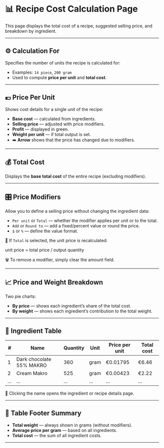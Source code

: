 # 📊 Recipe Cost Calculation Page

This page displays the total cost of a recipe, suggested selling price, and breakdown by ingredient.

---

## ⚙️ Calculation For

Specifies the number of units the recipe is calculated for:
- Examples: `14 piece`, `200 gram`
- Used to compute **price per unit** and **total cost**.

---

## 💶 Price Per Unit

Shows cost details for a single unit of the recipe:

- **Base cost** — calculated from ingredients.
- **Selling price** — adjusted with price modifiers.
- **Profit** — displayed in green.
- **Weight per unit** — if total output is set.
- ➡️ **Arrow** shows that the price has changed due to modifiers.

---

## 💰 Total Cost

Displays the **base total cost** of the entire recipe (excluding modifiers).

---

## 🎛️ Price Modifiers

Allow you to define a selling price without changing the ingredient data:

- `Per unit` or `Total` — whether the modifier applies per unit or to the total.
- `Add` or `Round to` — add a fixed/percent value or round the price.
- `$` or `%` — define the value format.

🧮 If `Total` is selected, the unit price is recalculated:

unit price = total price / output quantity

🗑️ To remove a modifier, simply clear the amount field.

---

## 📈 Price and Weight Breakdown

Two pie charts:

- **By price** — shows each ingredient’s share of the total cost.
- **By weight** — shows each ingredient’s contribution to the total weight.

---

## 🧾 Ingredient Table

| #  | Name                          | Quantity | Unit  | Price per unit | Total cost |
|----|-------------------------------|----------|-------|----------------|-------------|
| 1  | Dark chocolate 55% MAKRO      | 360      | gram  | €0.01795       | €6.46       |
| 2  | Cream Makro                   | 525      | gram  | €0.00423       | €2.22       |
| ...| ...                           | ...      | ...   | ...            | ...         |

🔗 Clicking the name opens the ingredient or recipe details page.

---

## 🧮 Table Footer Summary

- **Total weight** — always shown in grams (without modifiers).
- **Average price per gram** — based on all ingredients.
- **Total cost** — the sum of all ingredient costs.

---
